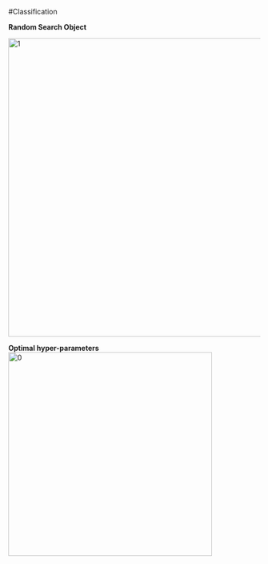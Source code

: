#Classification

**Random Search Object**

<img width="596" alt="1" src="https://github.com/user-attachments/assets/1c01e748-360e-499c-8d77-357a72d803e2">


**Optimal hyper-parameters**
<img width="407" alt="0" src="https://github.com/user-attachments/assets/197aed5c-b4c7-4307-9e14-b390d5b4f746">




